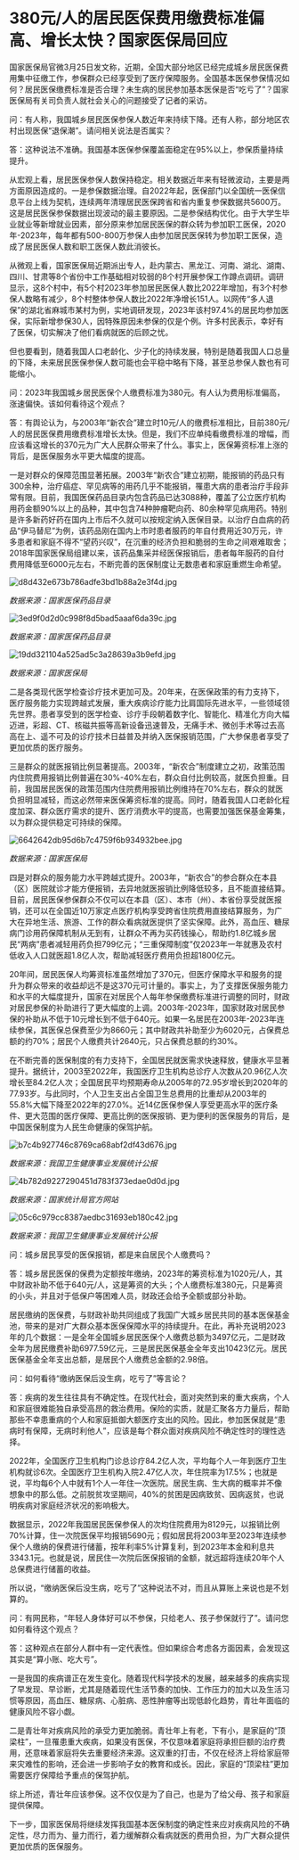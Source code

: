# 380元/人的居民医保费用缴费标准偏高、增长太快？国家医保局回应

国家医保局官微3月25日发文称，近期，全国大部分地区已经完成城乡居民医保费用集中征缴工作，参保群众已经享受到了医疗保障服务。全国基本医保参保情况如何？居民医保缴费标准是否合理？未生病的居民参加基本医保是否“吃亏了”？国家医保局有关司负责人就社会关心的问题接受了记者的采访。

问：有人称，我国城乡居民医保参保人数近年来持续下降。还有人称，部分地区农村出现医保“退保潮”。请问相关说法是否属实？

答：这种说法不准确。我国基本医保参保覆盖面稳定在95%以上，参保质量持续提升。

从宏观上看，居民医保参保人数保持稳定。相关数据近年来有轻微波动，主要是两方面原因造成的。一是参保数据治理。自2022年起，医保部门以全国统一医保信息平台上线为契机，连续两年清理居民医保跨省和省内重复参保数据共5600万。这是居民医保参保数据出现波动的最主要原因。二是参保结构优化。由于大学生毕业就业等新增就业因素，部分原来参加居民医保的群众转为参加职工医保，2020年-2023年，每年都有500-800万参保人由参加居民医保转为参加职工医保，造成了居民医保人数和职工医保人数此消彼长。

从微观上看，国家医保局近期派出专人，赴内蒙古、黑龙江、河南、湖北、湖南、四川、甘肃等8个省份中工作基础相对较弱的8个村开展参保工作蹲点调研。调研显示，这8个村中，有5个村2023年参加居民医保人数比2022年增加，有3个村参保人数略有减少，8个村整体参保人数比2022年净增长151人。以网传“多人退保”的湖北省麻城市某村为例，实地调研发现，2023年该村97.4%的居民均参加医保，实际新增参保30人，因特殊原因未参保的仅是个例。许多村民表示，幸好有了医保，切实解决了他们看病就医的后顾之忧。

但也要看到，随着我国人口老龄化、少子化的持续发展，特别是随着我国人口总量的下降，未来居民医保参保人数可能也会平稳中略有下降，甚至总参保人数也有可能缩小。

问：2023年我国城乡居民医保个人缴费标准为380元。有人认为费用标准偏高，涨速偏快。该如何看待这个观点？

答：有舆论认为，与2003年“新农合”建立时10元/人的缴费标准相比，目前380元/人的居民医保费用缴费标准增长太快。但是，我们不应单纯看缴费标准的增幅，而应该看这增长的370元为广大人民群众带来了什么。事实上，医保筹资标准上涨的背后，是医保服务水平更大幅度的提高。

一是对群众的保障范围显著拓展。2003年“新农合”建立初期，能报销的药品只有300余种，治疗癌症、罕见病等的用药几乎不能报销，罹患大病的患者治疗手段非常有限。目前，我国医保药品目录内包含药品已达3088种，覆盖了公立医疗机构用药金额90%以上的品种，其中包含74种肿瘤靶向药、80余种罕见病用药。特别是许多新药好药在国内上市后不久就可以按规定纳入医保目录。以治疗白血病的药品“伊马替尼”为例，该药品刚在国内上市时患者服药的年自付费用近30万元，许多患者和家庭不得不“望药兴叹”，在沉重的经济负担和脆弱的生命之间艰难取舍；2018年国家医保局组建以来，该药品集采并经医保报销后，患者每年服药的自付费用降低至6000元左右，不断完善的医保制度让无数患者和家庭重燃生命希望。

![d8d432e673b786adfe3bd1b88a2e3f4d.jpg](https://raw.githubusercontent.com/qqhsx/qqnews_image/main/2024/03/25/380元_人的居民医保费用缴费标准偏高、增长太快？国家医保局回应/d8d432e673b786adfe3bd1b88a2e3f4d.jpg)

 _数据来源：国家医保药品目录_

![3ed9f0d2d0c998f8d5bad5aaaf6da39c.jpg](https://raw.githubusercontent.com/qqhsx/qqnews_image/main/2024/03/25/380元_人的居民医保费用缴费标准偏高、增长太快？国家医保局回应/3ed9f0d2d0c998f8d5bad5aaaf6da39c.jpg)

_数据来源：国家医保药品目录_

![19dd321104a525ad5c3a28639a3b9efd.jpg](https://raw.githubusercontent.com/qqhsx/qqnews_image/main/2024/03/25/380元_人的居民医保费用缴费标准偏高、增长太快？国家医保局回应/19dd321104a525ad5c3a28639a3b9efd.jpg)

_数据来源：国家医保局_

二是各类现代医学检查诊疗技术更加可及。20年来，在医保政策的有力支持下，医疗服务能力实现跨越式发展，重大疾病诊疗能力比肩国际先进水平，一些领域领先世界。患者享受到的医学检查、诊疗手段朝着数字化、智能化、精准化方向大幅迈进，彩超、CT、核磁共振等高新设备迅速普及，无痛手术、微创手术等过去高高在上、遥不可及的诊疗技术日益普及并纳入医保报销范围，广大参保患者享受了更加优质的医疗服务。

三是群众的就医报销比例显著提高。2003年，“新农合”制度建立之初，政策范围内住院费用报销比例普遍在30%-40%左右，群众自付比例较高，就医负担重。目前，我国居民医保的政策范围内住院费用报销比例维持在70%左右，群众的就医负担明显减轻，而这必然带来医保筹资标准的提高。同时，随着我国人口老龄化程度加深、群众医疗需求的提升、医疗消费水平的提高，也需要加强医保基金筹集，以为群众提供稳定可持续的保障。

![6642642db95d6b7c4759f6b934932bee.jpg](https://raw.githubusercontent.com/qqhsx/qqnews_image/main/2024/03/25/380元_人的居民医保费用缴费标准偏高、增长太快？国家医保局回应/6642642db95d6b7c4759f6b934932bee.jpg)

_数据来源：国家医保局_

四是对群众的服务能力水平跨越式提升。2003年，“新农合”的参合群众在本县（区）医院就诊才能方便报销，去异地就医报销比例降低较多，且不能直接结算。目前，居民医保参保群众不仅可以在本县（区）、本市（州）、本省份享受就医报销，还可以在全国近10万家定点医疗机构享受跨省住院费用直接结算服务，为广大在异地生活、旅游、工作的群众看病就医提供了坚实保障。此外，高血压、糖尿病门诊用药保障机制从无到有，让群众不再为买药钱操心，帮助约1.8亿城乡居民“两病”患者减轻用药负担799亿元；“三重保障制度”仅2023年一年就惠及农村低收入人口就医超1.8亿人次，帮助减轻医疗费用负担超1800亿元。

20年间，居民医保人均筹资标准虽然增加了370元，但医疗保障水平和服务的提升为群众带来的收益却远不是这370元可计量的。事实上，为了支撑医保服务能力和水平的大幅度提升，国家在对居民个人每年参保缴费标准进行调整的同时，财政对居民参保的补助进行了更大幅度的上调。2003年-2023年，国家财政对居民参保的补助从不低于10元增长到不低于640元。如果一名居民在2003年-2023年连续参保，其医保总保费至少为8660元；其中财政共补助至少为6020元，占保费总额的约70%；居民个人缴费共计2640元，只占保费总额的约30%。

在不断完善的医保制度的有力支持下，全国居民就医需求快速释放，健康水平显著提升。据统计，2003至2022年，我国医疗卫生机构总诊疗人次数从20.96亿人次增长至84.2亿人次；全国居民平均预期寿命从2005年的72.95岁增长到2020年的77.93岁。与此同时，个人卫生支出占全国卫生总费用的比重却从2003年的55.8%大幅下降至2022年的27.0%。近14亿医保参保人享受更高水平的医疗条件、更大范围的医疗保障、更高比例的医保报销、更为便利的医保服务的背后，是中国医保制度为人民生命健康的保驾护航。

![b7c4b927746c8769ca68abf2df43d676.jpg](https://raw.githubusercontent.com/qqhsx/qqnews_image/main/2024/03/25/380元_人的居民医保费用缴费标准偏高、增长太快？国家医保局回应/b7c4b927746c8769ca68abf2df43d676.jpg)

_数据来源：我国卫生健康事业发展统计公报_

![4b782d9227290451d783f373edae0d0d.jpg](https://raw.githubusercontent.com/qqhsx/qqnews_image/main/2024/03/25/380元_人的居民医保费用缴费标准偏高、增长太快？国家医保局回应/4b782d9227290451d783f373edae0d0d.jpg)

_数据来源：国家统计局官方网站_

![05c6c979cc8387aedbc31693eb180c42.jpg](https://raw.githubusercontent.com/qqhsx/qqnews_image/main/2024/03/25/380元_人的居民医保费用缴费标准偏高、增长太快？国家医保局回应/05c6c979cc8387aedbc31693eb180c42.jpg)

_数据来源：我国卫生健康事业发展统计公报_

问：城乡居民享受的医保报销，都是来自居民个人缴费吗？

答：城乡居民医保的保费为定额按年缴纳，2023年的筹资标准为1020元/人，其中财政补助不低于640元/人，这是筹资的大头；个人缴费标准380元，只是筹资的小头，并且对于低保户等困难人员，财政还会给予全额或部分补助。

居民缴纳的医保费，与财政补助共同组成了我国广大城乡居民共同的基本医保基金池，带来的是对广大群众基本医保保障水平的持续提升。在此，再补充说明2023年的几个数据：一是全年全国城乡居民医保个人缴费总额为3497亿元，二是财政全年为居民缴费补助6977.59亿元，三是居民医保基金全年支出10423亿元。居民医保基金全年支出总额，是居民个人缴费总金额的2.98倍。

问：如何看待“缴纳医保后没生病，吃亏了”等言论？

答：疾病的发生往往具有不确定性。在现代社会，面对突然到来的重大疾病，个人和家庭很难能独自承受高昂的救治费用。保险的实质，就是汇聚各方力量后，帮助那些不幸患重病的个人和家庭抵御大额医疗支出的风险。因此，参加医保就是“患病时有保障，无病时利他人”，应该是每个群众面对疾病风险不确定性时的理性选择。

2022年，全国医疗卫生机构门诊总诊疗84.2亿人次，平均每个人一年到医疗卫生机构就诊6次。全国医疗卫生机构入院2.47亿人次，年住院率为17.5%；也就是说，平均每6个人中就有1个人一年住一次医院。居民生病、生大病的概率并不像想象中的那么低。之前脱贫攻坚期间，40%的贫困是因病致贫、因病返贫，也说明疾病对家庭经济状况的影响极大。

数据显示，2022年我国居民医保参保人的次均住院费用为8129元，以报销比例70%计算，住一次院医保平均报销5690元；假如居民将2003年至2023年连续参保个人缴纳的保费进行储蓄，按年利率5%计算复利，到2023年本金和利息共3343.1元。也就是说，居民住一次院后医保报销的金额，就远超将连续20年个人总保费进行储蓄的收益。

所以说，“缴纳医保后没生病，吃亏了”这种说法不对，而且从算账上来说也是不划算的。

问：有网民称，“年轻人身体好可以不参保，只给老人、孩子参保就行了”。请问您如何看待这个观点？

答：这种观点在部分人群中有一定代表性。但如果综合考虑各方面因素，会发现这其实是“算小账、吃大亏”。

一是我国的疾病谱正在发生变化。随着现代科学技术的发展，越来越多的疾病实现了早发现、早诊断，尤其是随着现代生活节奏的加快、工作压力的加大以及生活习惯等原因，高血压、糖尿病、心脏病、恶性肿瘤等出现低龄化趋势，青壮年面临的健康风险不容小觑。

二是青壮年对疾病风险的承受力更加脆弱。青壮年上有老，下有小，是家庭的“顶梁柱”，一旦罹患重大疾病，如果没有医保，不仅意味着家庭将承担巨额的治疗费用，还意味着家庭将失去重要经济来源。这双重的打击，不仅在经济上将给家庭带来灾难性的影响，还会进一步影响子女的教育和成长。因此，家庭的“顶梁柱”更加需要医疗保障给予重点的保驾护航。

综上所述，青壮年应该参保。这不仅仅是为了自己，也是为了给父母、孩子和家庭提供保障。

下一步，国家医保局将继续发挥我国基本医保制度的确定性来应对疾病风险的不确定性，尽力而为、量力而行，着力缓解群众看病就医的费用负担，为广大群众提供更加优质的医保服务。

